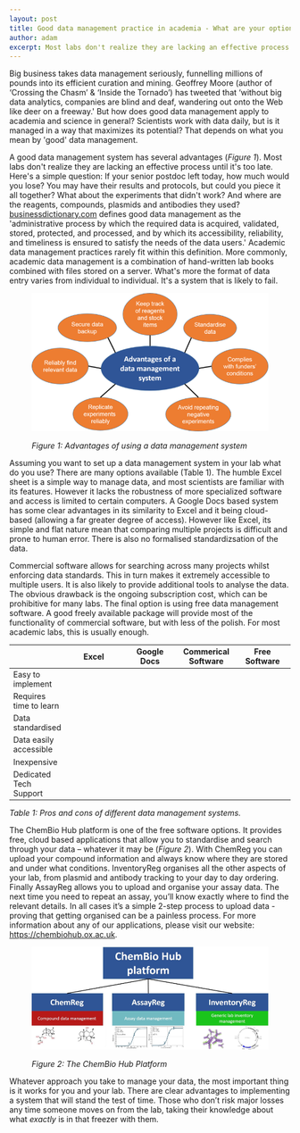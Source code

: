 ```yaml
---
layout: post
title: Good data management practice in academia - What are your options?
author: adam
excerpt: Most labs don't realize they are lacking an effective process until it's too late. Here is a simple question - if your senior postdoc left today, how much would you lose?
---
```


Big business takes data management seriously, funnelling millions of pounds into its efficient curation and mining.  Geoffrey Moore (author of ‘Crossing the Chasm’ & ‘Inside the Tornado’) has tweeted that ‘without big data analytics, companies are blind and deaf, wandering out onto the Web like deer on a freeway.' But how does good data management apply to academia and science in general? Scientists work with data daily, but is it managed in a way that maximizes its potential? That depends on what you mean by 'good' data management.

A good data management system has several advantages (<em>Figure 1</em>). Most labs don't realize they are lacking an effective process until it's too late. Here's a simple question: If your senior postdoc left today, how much would you lose? You may have their results and protocols, but could you piece it all together? What about the experiments that didn't work?  And where are the reagents, compounds, plasmids and antibodies they used? <a href="businessdictionary.com" target="_blank">businessdictionary.com</a> defines good data management as the 'administrative process by which the required data is acquired, validated, stored, protected, and processed, and by which its accessibility, reliability, and timeliness is ensured to satisfy the needs of the data users.' Academic data management practices rarely fit within this definition. More commonly, academic data management is a combination of hand-written lab books combined with files stored on a server. What's more the format of data entry varies from  individual to individual. It's a system that is likely to fail.

<figure class="white-bg">
    <img src="/assets/img/adam-data-management.png" alt="Advantages of using a data management system" class="img-responsive center-block">
<figcaption class="text-center">
    <p><em>Figure 1: Advantages of using a data management system</em></p>
</figcaption>
</figure>

Assuming you want to set up a data management system in your lab  what do you use? There are many options available (Table 1). The humble Excel sheet is a simple way to manage data, and most scientists are familiar with its features. However it lacks the robustness of more specialized software and access is limited to certain computers.  A Google Docs based system has some clear advantages in its similarity to Excel and it being cloud-based (allowing a far greater degree of access). However like Excel, its simple and flat nature mean that comparing multiple projects is difficult and prone to human error. There is also no formalised standardizsation of the data.

Commercial software allows for searching across many projects whilst enforcing data standards. This in turn makes it extremely accessible to multiple users. It is also likely to provide additional tools to analyse the data. The obvious drawback is the  ongoing subscription cost, which can be prohibitive for many labs. The  final option is using free data management software. A good freely available package will provide most of the functionality of commercial software, but with less of the polish. For most academic labs, this is usually enough.

<!-- Table here -->

<div class="table-responsive">
    <table style="width:100%">
        <thead><tr>
                    <th width="20%"></th>
                    <th width="20%">Excel</th>
                    <th width="20%">Google Docs</th>
                    <th width="20%">Commerical Software</th>
                    <th width="20%">Free Software</th>
                </tr></thead>
        <tbody><tr>
                    <td colspan="1">Easy to implement</td>
                    <td colspan="1" class="yes"><span class="glyphicon glyphicon-ok"></span></td>
                    <td colspan="1" class="yes"><span class="glyphicon glyphicon-ok"></span></td>
                    <td colspan="1" class="no"><span class="glyphicon glyphicon-remove"></span></td>
                    <td colspan="1" class="no"><span class="glyphicon glyphicon-remove"></span></td>
                </tr><tr>
                    <td>Requires time to learn</td>
                    <td class="no"><span class="glyphicon glyphicon-remove"></span></td>
                    <td class="yes"><span class="glyphicon glyphicon-ok"></span></td>
                    <td class="yes"><span class="glyphicon glyphicon-ok"></span></td>
                    <td class="yes"><span class="glyphicon glyphicon-ok"></span></td>
                </tr><tr>
                    <td>Data standardised</td>
                    <td class="no"><span class="glyphicon glyphicon-remove"></span></td>
                    <td class="no"><span class="glyphicon glyphicon-remove"></span></td>
                    <td class="yes"><span class="glyphicon glyphicon-ok"></span></td>
                    <td class="yes"><span class="glyphicon glyphicon-ok"></span></td>
                </tr><tr>
                    <td>Data easily accessible</td>
                    <td class="no"><span class="glyphicon glyphicon-remove"></span></td>
                    <td class="yes"><span class="glyphicon glyphicon-ok"></span></td>
                    <td class="yes"><span class="glyphicon glyphicon-ok"></span></td>
                    <td class="yes"><span class="glyphicon glyphicon-ok"></span></td>
                </tr><tr>
                    <td>Inexpensive</td>
                    <td class="yes"><span class="glyphicon glyphicon-ok"></span></td>
                    <td class="yes"><span class="glyphicon glyphicon-ok"></span></td>
                    <td class="no"><span class="glyphicon glyphicon-remove"></span></td>
                    <td class="no"><span class="glyphicon glyphicon-remove"></span></td>
                </tr><tr>
                    <td>Dedicated Tech Support</td>
                    <td class="no"><span class="glyphicon glyphicon-remove"></span></td>
                    <td class="no"><span class="glyphicon glyphicon-remove"></span></td>
                    <td class="yes"><span class="glyphicon glyphicon-ok"></span></td>
                    <td class="no"><span class="glyphicon glyphicon-remove"></span></td>
                </tr>
            </tbody>
    </table>
    <p class="text-center"><em>Table 1: Pros and cons of different data management systems.</em></p>
</div>


The ChemBio Hub platform is one of the free software options. It provides free, cloud based applications that allow you to standardise and search through your data – whatever it may be (<em>Figure 2</em>). With ChemReg you can upload your compound information and always know where they are stored and under what conditions. InventoryReg organises all the other aspects of your lab, from plasmid and antibody tracking to  your day to day ordering. Finally AssayReg allows you to upload and organise your assay data. The next time you need to repeat an assay, you’ll know exactly where to find the relevant details. In all cases it’s a simple 2-step process to upload data - proving that getting organised can be a painless process. For more information about any of our applications, please visit our website: <a href="https://chembiohub.ox.ac.uk">https://chembiohub.ox.ac.uk</a>.

<figure class="white-bg">
   <img src="/assets/img/adam-cbh-platform.png" alt="The ChemBio Hub Platform" class="img-responsive center-block">
<figcaption class="text-center">
    <p><em>Figure 2: The ChemBio Hub Platform</em></p>
</figcaption>
</figure>

Whatever approach you take to manage your data, the most important thing is it works for you and your lab. There are clear advantages to implementing a system that will stand the test of time. Those who don’t risk major losses any time someone moves on from the lab, taking their knowledge about what <em>exactly</em> is in that freezer with them.